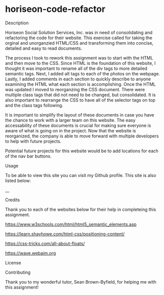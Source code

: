 # horiseon-code-refactor
Description

Horiseon Social Solution Services, Inc. was in need of consolidating and refactoring the code for their website. This exercise called for taking the orginal and unorganzied HTML/CSS and transforming them into concise, detailed and easy to read documents. 

The process I took to rework this assignment was to start with the HTML and then move to the CSS. Since HTML is the foundation of this website, I thought it was important to rename all of the div tags to more detailed semantic tags. Next, I added alt tags to each of the photos on the webpage. Lastly, I added comments in each section to quickly describe to anyone examining the HTML what each section is accomplishing. Once the HTML was updated I moved to reorganzing the CSS document. There were multiple class tags that did not need to be changed, but consolidated. It is also important to rearrange the CSS to have all of the selector tags on top and the class tags following. 

It is important to simplify the layout of these documents in case you have the chance to work with a larger team on this website. The easy accessability of these documents is crucial for making sure everyone is aware of what is going on in the project. Now that the website is reorganized, the company is able to move forward with multiple developers to help with future projects. 

Potential future projects for this website would be to add locations for each of the nav bar buttons. 


Usage

To be able to view this site you can visit my Github profile. This site is also listed below:

__




Credits

Thank you to each of the websites below for their help in completeing this assignment. 

https://www.w3schools.com/html/html5_semantic_elements.asp

https://learn.shayhowe.com/html-css/positioning-content/

https://css-tricks.com/all-about-floats/

https://wave.webaim.org


License


Contributing

Thank you to my wonderful tutor, Sean Brown-Byfield, for helping me with this assignment! 
